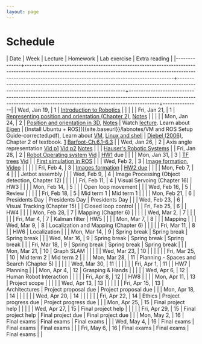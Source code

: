 ```yaml
---
layout: page
---
```

# Schedule

| Date         | Week | Lecture                                                                                                                                                                                                          | Homework                                                                                                                             | Lab exercise                                                                                                                                                           | Extra reading |
|--------------+------+------------------------------------------------------------------------------------------------------------------------------------------------------------------------------------------------------------------+--------------------------------------------------------------------------------------------------------------------------------------+------------------------------------------------------------------------------------------------------------------------------------------------------------------------+---------------|
| Wed, Jan 19, |    1 | [Introduction to Robotics]({{site.baseurl}}/slides/01-19-intro-to-robotics.html)                                                                                                                                 |                                                                                                                                      |                                                                                                                                                                        |               |
| Fri, Jan 21, |    1 | [Representing position and orientation (Chapter 2)](https://drive.google.com/file/d/1-zbVbARtWxv-rtyrPm0-eUjj6bTp3UHN/view?usp=sharing), [Notes]({{site.baseurl}}/slides/01-21-coordinate-transformations-2D.pdf) |                                                                                                                                      |                                                                                                                                                                        |               |
| Mon, Jan 24, |    2 | [Position and orientation in 3D](https://drive.google.com/file/d/1NyJizoUiL2rYIY68DqhTMQzx-iDp1UHS/view?usp=sharing), [Notes]({{site.baseurl}}/slides/01-24-coordinate-transformations.pdf)                      | Watch [lecture](https://drive.google.com/file/d/1NyJizoUiL2rYIY68DqhTMQzx-iDp1UHS/view?usp=sharing). Learn about [Eigen](https://eigen.tuxfamily.org/dox/) | [Install Ubuntu + ROS]({{site.baseurl}}/labnotes/VM and ROS Setup Guide-corrected.pdf), Learn about [VM](https://www.virtualbox.org/manual/), [Linux and shell](https://missing.csail.mit.edu/2020/course-shell/) | [Diebel (2006)](https://www.astro.rug.nl/software/kapteyn-beta/_downloads/attitude.pdf), Chapter 2 of textbook. [1](https://natanaso.github.io/ece276a2021/ref/ECE276A_6_Rotations.pdf) [Barfoot-Ch.6.1-6.3](http://asrl.utias.utoronto.ca/~tdb/bib/barfoot_ser17.pdf)   |
| Wed, Jan 26, |    2 | Axis angle representation [Vid p1](https://drive.google.com/file/d/1p-kiNmQEA0zEEz5css-Mtwo2OlQrXtQx/view?usp=sharing) [Vid p2](https://drive.google.com/file/d/1_Z6z9Zf4PqZods50yGVtwXWb1uiHaoSd/view?usp=sharing) [Notes]({{site.baseurl}}/slides/01-26-axis-angle.pdf)                                                                                                         |                                                                                                                                      |                                                                                                                                                                        | [Hauser's Robotic Systems](http://motion.pratt.duke.edu/RoboticSystems/3DRotations.html) |
| Fri, Jan 28, |    2 | [Robot Operating system]({{site.baseurl}}/slides/01-28-ros-intro.html) [Vid](https://drive.google.com/file/d/11RT_oRep8qpHEPG20h3lN1FtvmXhwA2Z/view?usp=sharing)                                                                                                                                  | [HW1]({{site.baseurl}}/hw/hw1/hw1.pdf) due                                                                                           |                                                                                                                                                                        |               |
| Mon, Jan 31, |    3 |  [TF trees]({{site.baseurl}}/slides/01-31-tf-trees.html) [Vid](https://drive.google.com/file/d/1E_RLQXXK7_q4vZLIMbXoWTSya28qsEPq/view?usp=sharing)                                                                                                                        |                                                                                                                                      | [First simulation in ROS](http://wiki.ros.org/turtlesim/Tutorials)                                                                                                     |               |
| Wed, Feb 2,  |    3 |  [Image formation]({{site.baseurl}}/slides/02-02-image_formation_files/main.pdf.pdf), [Video](https://drive.google.com/file/d/11BMiG9IwmX_QoGnzq2lmhJT1Z5NaZkna/view?usp=sharing)                                                                                        |                                                                                                                                      |                                                                                                                                                                        |               |
| Fri, Feb 4,  |    3 |  [Images formation]({{site.baseurl}}/slides/02-07-image_formation_files/main.pdf)                                                                                                                                       | [HW2 due]({{site.baseurl}}/hw/hw2/hw2.pdf)                                                                                           |                                                                                                                                                                        |               |
| Mon, Feb 7,  |    4 |                                                                                                                                                                                                                  |                                                                                                                                      | Jetbot assembly                                                                                                                                                        |               |
| Wed, Feb 9,  |    4 | Image Processing (Object detection, Chapter 12)                                                                                                                                                                  |                                                                                                                                      |                                                                                                                                                                        |               |
| Fri, Feb 11, |    4 | Visual Servoing (Chapter 16)                                                                                                                                                                                     | HW3                                                                                                                                  |                                                                                                                                                                        |               |
| Mon, Feb 14, |    5 |                                                                                                                                                                                                                  |                                                                                                                                      | Open loop movement                                                                                                                                                     |               |
| Wed, Feb 16, |    5 | Review                                                                                                                                                                                                           |                                                                                                                                      |                                                                                                                                                                        |               |
| Fri, Feb 18, |    5 | Mid term 1                                                                                                                                                                                                       | Mid term 1                                                                                                                           |                                                                                                                                                                        |               |
| Mon, Feb 21, |    6 | Presidents Day                                                                                                                                                                                                   | Presidents Day                                                                                                                       | Presidents Day                                                                                                                                                         |               |
| Wed, Feb 23, |    6 | Visual Tracking (Chapter 15)                                                                                                                                                                                     |                                                                                                                                      | Closed loop control                                                                                                                                                    |               |
| Fri, Feb 25, |    6 |                                                                                                                                                                                                                  | HW4                                                                                                                                  |                                                                                                                                                                        |               |
| Mon, Feb 28, |    7 | Mapping (Chapter 6)                                                                                                                                                                                              |                                                                                                                                      |                                                                                                                                                                        |               |
| Wed, Mar 2,  |    7 |                                                                                                                                                                                                                  |                                                                                                                                      |                                                                                                                                                                        |               |
| Fri, Mar 4,  |    7 | Kalman filter                                                                                                                                                                                                    | HW5                                                                                                                                  |                                                                                                                                                                        |               |
| Mon, Mar 7,  |    8 |                                                                                                                                                                                                                  |                                                                                                                                      | Mapping                                                                                                                                                                |               |
| Wed, Mar 9,  |    8 | Localization and Mapping (Chapter 6)                                                                                                                                                                             |                                                                                                                                      |                                                                                                                                                                        |               |
| Fri, Mar 11, |    8 |                                                                                                                                                                                                                  | HW6                                                                                                                                  | Localization                                                                                                                                                           |               |
| Mon, Mar 14, |    9 | Spring break                                                                                                                                                                                                     | Spring break                                                                                                                         | Spring break                                                                                                                                                           |               |
| Wed, Mar 16, |    9 | Spring break                                                                                                                                                                                                     | Spring break                                                                                                                         | Spring break                                                                                                                                                           |               |
| Fri, Mar 18, |    9 | Spring break                                                                                                                                                                                                     | Spring break                                                                                                                         | Spring break                                                                                                                                                           |               |
| Mon, Mar 21, |   10 | Graph SLAM                                                                                                                                                                                                       |                                                                                                                                      |                                                                                                                                                                        |               |
| Wed, Mar 23, |   10 |                                                                                                                                                                                                                  |                                                                                                                                      |                                                                                                                                                                        |               |
| Fri, Mar 25, |   10 | Mid term 2                                                                                                                                                                                                       | Mid term 2                                                                                                                           |                                                                                                                                                                        |               |
| Mon, Mar 28, |   11 | Planning - Spaces and Search (Chapter 5)                                                                                                                                                                         |                                                                                                                                      |                                                                                                                                                                        |               |
| Wed, Mar 30, |   11 |                                                                                                                                                                                                                  |                                                                                                                                      |                                                                                                                                                                        |               |
| Fri, Apr 1,  |   11 |                                                                                                                                                                                                                  | HW7                                                                                                                                  | Planning                                                                                                                                                               |               |
| Mon, Apr 4,  |   12 | Grasping & Hands                                                                                                                                                                                                 |                                                                                                                                      |                                                                                                                                                                        |               |
| Wed, Apr 6,  |   12 | Human Robot Interaction                                                                                                                                                                                          |                                                                                                                                      |                                                                                                                                                                        |               |
| Fri, Apr 8,  |   12 |                                                                                                                                                                                                                  | HW8                                                                                                                                  |                                                                                                                                                                        |               |
| Mon, Apr 11, |   13 | Project scope                                                                                                                                                                                                    |                                                                                                                                      |                                                                                                                                                                        |               |
| Wed, Apr 13, |   13 |                                                                                                                                                                                                                  |                                                                                                                                      |                                                                                                                                                                        |               |
| Fri, Apr 15, |   13 | Architectures                                                                                                                                                                                                    | Project proposal due                                                                                                                 | Project proposal due                                                                                                                                                   |               |
| Mon, Apr 18, |   14 |                                                                                                                                                                                                                  |                                                                                                                                      |                                                                                                                                                                        |               |
| Wed, Apr 20, |   14 |                                                                                                                                                                                                                  |                                                                                                                                      |                                                                                                                                                                        |               |
| Fri, Apr 22, |   14 | Ethics                                                                                                                                                                                                           | Project progress due                                                                                                                 | Project progress due                                                                                                                                                   |               |
| Mon, Apr 25, |   15 | Final project help                                                                                                                                                                                               |                                                                                                                                      |                                                                                                                                                                        |               |
| Wed, Apr 27, |   15 | Final project help                                                                                                                                                                                               |                                                                                                                                      |                                                                                                                                                                        |               |
| Fri, Apr 29, |   15 | Final project help                                                                                                                                                                                               | Final project due                                                                                                                    | Final project due                                                                                                                                                      |               |
| Mon, May 2,  |   16 | Final exams                                                                                                                                                                                                      | Final exams                                                                                                                          | Final exams                                                                                                                                                            |               |
| Wed, May 4,  |   16 | Final exams                                                                                                                                                                                                      | Final exams                                                                                                                          | Final exams                                                                                                                                                            |               |
| Fri, May 6,  |   16 | Final exams                                                                                                                                                                                                      | Final exams                                                                                                                          | Final exams                                                                                                                                                            |               |
